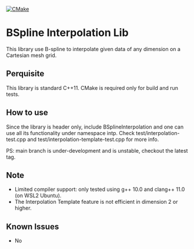 [![CMake](https://github.com/12ff54e/BSplineInterpolation/actions/workflows/cmake.yml/badge.svg?branch=main)](https://github.com/12ff54e/BSplineInterpolation/actions/workflows/cmake.yml)

# BSpline Interpolation Lib

This library use B-spline to interpolate given data of any dimension on a Cartesian mesh grid.

## Perquisite

This library is standard C++11. CMake is required only for build and run tests.

## How to use

Since the library is header only, include BSplineInterpolation and one can use all its functionality under namespace intp. Check test/interpolation-test.cpp and test/interpolation-template-test.cpp for more info.

PS: main branch is under-development and is unstable, checkout the latest tag.

## Note

- Limited compiler support: only tested using g++ 10.0 and clang++ 11.0 (on WSL2 Ubuntu).
- The Interpolation Template feature is not efficient in dimension 2 or higher.

## Known Issues

- No
